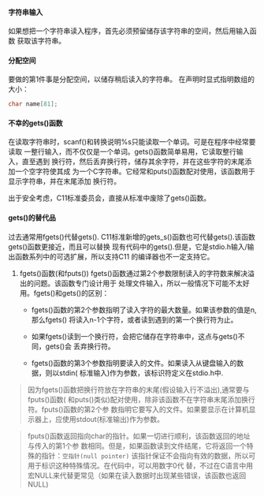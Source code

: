 #### 字符串输入
如果想把一个字符串读入程序，首先必须预留储存该字符串的空间，然后用输入函数
获取该字符串。


#### 分配空间
要做的第1件事是分配空间，以储存稍后读入的字符串。
在声明时显式指明数组的大小：
```c
char name[81];
```


#### 不幸的gets()函数
在读取字符串时，scanf()和转换说明%s只能读取一个单词。可是在程序中经常要读取
一整行输入，而不仅仅是一个单词。gets()函数简单易用，它读取整行输入，直至遇到
换行符，然后丢弃换行符，储存其余字符，并在这些字符的末尾添加一个空字符使其成
为一个C字符串。它经常和puts()函数配对使用，该函数用于显示字符串，并在末尾添加
换行符。

出于安全考虑，C11标准委员会，直接从标准中废除了gets()函数。


#### gets()的替代品
过去通常用fgets()代替gets(). 
C11标准新增的gets_s()函数也可代替gets().该函数gets()函数更接近，而且可以替换
现有代码中的gets().但是，它是stdio.h输入/输出函数系列中的可选扩展，所以支持C11
的编译器也不一定支持它。

1. fgets()函数(和fputs())
	fgets()函数通过第2个参数限制读入的字符数来解决溢出的问题。该函数专门设计用于
	处理文件输入，所以一般情况下可能不太好用。fgets()和gets()的区别：
	
	* fgets()函数的第2个参数指明了读入字符的最大数量。如果该参数的值是n,那么fgets()
	将读入n-1个字符，或者读到遇到的第一个换行符为止。

	* 如果fgets()读到一个换行符，会把它储存在字符串中，这点与gets()不同，gets()会
	丢弃换行符。

	* fgets()函数的第3个参数指明要读入的文件。如果读入从键盘输入的数据，则以stdin(
	标准输入)作为参数，该标识符定义在stdio.h中.

> 因为fgets()函数把换行符放在字符串的末尾(假设输入行不溢出),通常要与fputs()函数(
	和puts()类似)配对使用，除非该函数不在字符串末尾添加换行符。fputs()函数的第2个参
	数指明它要写入的文件。如果要显示在计算机显示器上，应使用stdout(标准输出)作为参数。


> fputs()函数返回指向char的指针。如果一切进行顺利，该函数返回的地址与传入的第1个参
	数相同。但是，如果函数读到文件结尾，它将返回一个特殊的指针：`空指针(null pointer)`
	该指针保证不会指向有效的数据，所以可用于标识这种特殊情况。在代码中，可以用数字0代
	替，不过在C语言中用宏NULL来代替更常见（如果在读入数据时出现某些错误，该函数也返回
	NULL)
